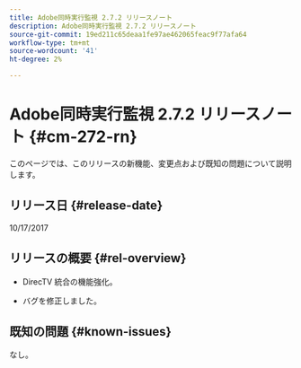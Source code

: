```yaml
---
title: Adobe同時実行監視 2.7.2 リリースノート
description: Adobe同時実行監視 2.7.2 リリースノート
source-git-commit: 19ed211c65deaa1fe97ae462065feac9f77afa64
workflow-type: tm+mt
source-wordcount: '41'
ht-degree: 2%

---
```



# Adobe同時実行監視 2.7.2 リリースノート {#cm-272-rn}

このページでは、このリリースの新機能、変更点および既知の問題について説明します。

## リリース日 {#release-date}

10/17/2017

## リリースの概要 {#rel-overview}

* DirecTV 統合の機能強化。

* バグを修正しました。



## 既知の問題 {#known-issues}

なし。
